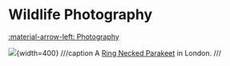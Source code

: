 # Wildlife Photography
[:material-arrow-left: Photography](photography.md)

![](assets/_MG_2364.jpg){width=400}
///caption
A [Ring Necked Parakeet](https://www.wildlondon.org.uk/wildlife-explorer/birds/parakeet/ring-necked-parakeet) in London.
///